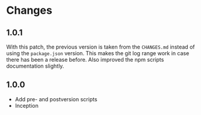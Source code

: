 # Changes

## 1.0.1

With this patch, the previous version is taken from the `CHANGES.md` instead of
using the `package.json` version. This makes the git log range work in case
there has been a release before. Also improved the npm scripts documentation
slightly.

## 1.0.0

- Add pre- and postversion scripts
- Inception

